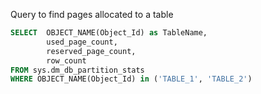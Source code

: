 Query to find pages allocated to a table
```sql
SELECT  OBJECT_NAME(Object_Id) as TableName,
        used_page_count,
        reserved_page_count,
        row_count
FROM sys.dm_db_partition_stats
WHERE OBJECT_NAME(Object_Id) in ('TABLE_1', 'TABLE_2')
      
```
